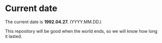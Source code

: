 # Current date

The current date is **1992.04.27.** (YYYY.MM.DD.)

This repository will be good when the world ends, so we will know how long it lasted.
